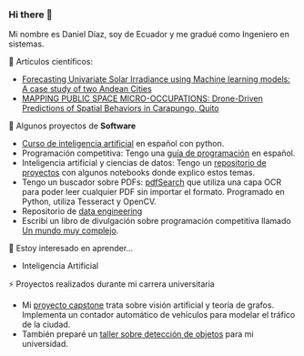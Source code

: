 ### Hi there 👋

<!--
**danielTeniente/danielTeniente** is a ✨ _special_ ✨ repository because its `README.md` (this file) appears on your GitHub profile.

Here are some ideas to get you started:

- 🔭 I’m currently working on ...
- 🌱 I’m currently learning ...
- 👯 I’m looking to collaborate on ...
- 🤔 I’m looking for help with ...
- 💬 Ask me about ...
- 📫 How to reach me: ...
- 😄 Pronouns: ...
- ⚡ Fun fact: ...
-->

Mi nombre es Daniel Díaz, soy de Ecuador y me gradué como Ingeniero en sistemas. 

👾 Artículos científicos:
* [Forecasting Univariate Solar Irradiance using Machine learning models: A case study of two Andean Cities](https://doi.org/10.1016/j.enconman.2023.117618)
* [MAPPING PUBLIC SPACE MICRO-OCCUPATIONS: Drone-Driven Predictions of Spatial Behaviors in Carapungo, Quito](https://doi.org/10.1177/23998083241262548)

🔭 Algunos proyectos de **Software**
 * [Curso de inteligencia artificial](https://github.com/danielTeniente/curso-IA) en español con python.
 * Programación competitiva: Tengo una [guía de programación](https://github.com/danielTeniente/guia_de_competencia#readme) en español.
 * Inteligencia artificial y ciencias de datos: Tengo un [repositorio de proyectos](https://github.com/danielTeniente/ia-projects#readme) con algunos notebooks donde explico estos temas.
 * Tengo un buscador sobre PDFs: [pdfSearch](https://github.com/danielTeniente/pdfSearch) que utiliza una capa OCR para poder leer cualquier PDF sin importar el formato. Programado en Python, utiliza Tesseract y OpenCV.
 * Repositorio de [data engineering](https://github.com/danielTeniente/data_tools)
 * Escribí un libro de divulgación sobre programación competitiva llamado [Un mundo muy complejo](https://payhip.com/b/miKIt).

🌱 Estoy interesado en aprender...
* Inteligencia Artificial

⚡ Proyectos realizados durante mi carrera universitaria
* Mi [proyecto capstone](https://github.com/danielTeniente/proyecto_capstone#readme) trata sobre visión artificial y teoría de grafos. Implementa un contador automático de vehículos para modelar el tráfico de la ciudad.
* También preparé un [taller sobre detección de objetos](https://github.com/danielTeniente/tallerIA_detection#readme) para mi universidad.
